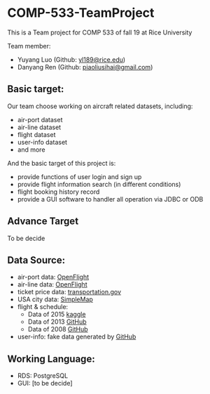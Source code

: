 # COMP-533-TeamProject
This is a Team project for COMP 533 of fall 19 at Rice University  

Team member:  
* Yuyang Luo (Github: yl189@rice.edu)
* Danyang Ren (Github: piaoliusihai@gmail.com)

## Basic target:  
Our team choose working on aircraft related datasets, including:
* air-port dataset
* air-line dataset
* flight dataset
* user-info dataset
* and more  

And the basic target of this project is:
* provide functions of user login and sign up
* provide flight information search (in different conditions)
* flight booking history record
* provide a GUI software to handler all operation via JDBC or ODB

## Advance Target  
To be decide

## Data Source:  
* air-port data: [OpenFlight](https://openflights.org/data.html#airport)
* air-line data: [OpenFlight](https://openflights.org/data.html#airline)
* ticket price data: [transportation.gov](https://data.transportation.gov/Aviation/Consumer-Airfare-Report-Table-1-Top-1-000-Contiguo/4f3n-jbg2)
* USA city data: [SimpleMap](https://simplemaps.com/data/us-cities)
* flight & schedule:  
    * Data of 2015 [kaggle](https://www.kaggle.com/usdot/flight-delays/version/1#flights.csv)
    * Data of 2013 [GitHub](https://media.githubusercontent.com/media/WillKoehrsen/Data-Analysis/master/univariate_dist/data/flights.csv)
    * Data of 2008 [GitHub](https://raw.githubusercontent.com/roberthryniewicz/datasets/master/airline-dataset/flights/flights.csv)
* user-info: fake data generated by [GitHub](https://github.com/yuyangLuo/COMP-533-TeamProject/blob/master/SQL/personal_information.csv)

## Working Language:
* RDS: PostgreSQL
* GUI: [to be decide]
